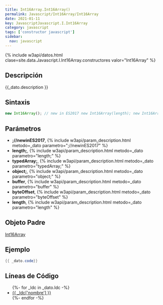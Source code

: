```yaml
---
title: Int16Array.Int16Array()
permalink: Javascript/Int16Array/Int16Array
date: 2021-01-11
key: JavascriptJavascript.I.Int16Array
category: javascript
tags: ['constructor javascript']
sidebar: 
  nav: javascript
---
```


{% include w3api/datos.html clase=site.data.Javascript.I.Int16Array.constructores valor="Int16Array" %}

## Descripción
{{_dato.description }}

## Sintaxis
~~~javascript
new Int16Array(); // new in ES2017 new Int16Array(length); new Int16Array(typedArray); new Int16Array(object); new Int16Array(buffer [, byteOffset [, length]]);
~~~

## Parámetros
* **;//newinES2017**,  {% include w3api/param_description.html metodo=_dato parametro=";//newinES2017" %}
* **length;**,  {% include w3api/param_description.html metodo=_dato parametro="length;" %}
* **typedArray;**,  {% include w3api/param_description.html metodo=_dato parametro="typedArray;" %}
* **object;**,  {% include w3api/param_description.html metodo=_dato parametro="object;" %}
* **buffer**,  {% include w3api/param_description.html metodo=_dato parametro="buffer" %}
* **byteOffset**,  {% include w3api/param_description.html metodo=_dato parametro="byteOffset" %}
* **length**,  {% include w3api/param_description.html metodo=_dato parametro="length" %}

## Objeto Padre
[Int16Array](/Javascript/Int16Array/)

## Ejemplo
~~~java
{{ _dato.code}}
~~~

## Líneas de Código
<ul>
{%- for _ldc in _dato.ldc -%}
   <li>
       <a href="{{_ldc['url'] }}">{{ _ldc['nombre'] }}</a>
   </li>
{%- endfor -%}
</ul>
